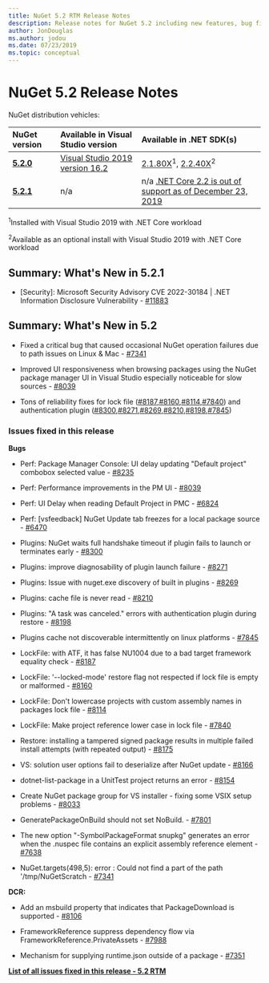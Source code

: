 ```yaml
---
title: NuGet 5.2 RTM Release Notes
description: Release notes for NuGet 5.2 including new features, bug fixes, and DCRs.
author: JonDouglas
ms.author: jodou
ms.date: 07/23/2019
ms.topic: conceptual
---
```


# NuGet 5.2 Release Notes

NuGet distribution vehicles:

| NuGet version | Available in Visual Studio version| Available in .NET SDK(s)|
|:---|:---|:---|
| [**5.2.0**](https://nuget.org/downloads) | [Visual Studio 2019 version 16.2](https://visualstudio.microsoft.com/downloads/) | [2.1.80X](https://dotnet.microsoft.com/download/dotnet-core/2.1)<sup>1</sup>, [2.2.40X](https://dotnet.microsoft.com/download/dotnet-core/2.2)<sup>2</sup> |
| [**5.2.1**](https://nuget.org/downloads) | n/a | n/a [.NET Core 2.2 is out of support as of December 23, 2019](https://dotnet.microsoft.com/platform/support/policy/dotnet-core) |

<sup>1</sup>Installed with Visual Studio 2019 with .NET Core workload 

<sup>2</sup>Available as an optional install with Visual Studio 2019 with .NET Core workload

## Summary: What's New in 5.2.1

* [Security]: Microsoft Security Advisory CVE 2022-30184 | .NET Information Disclosure Vulnerability - [#11883](https://github.com/NuGet/Home/issues/11883)

## Summary: What's New in 5.2

* Fixed a critical bug that caused occasional NuGet operation failures due to path issues on Linux & Mac - [#7341](https://github.com/NuGet/Home/issues/7341)

* Improved UI responsiveness when browsing packages using the NuGet package manager UI in Visual Studio especially noticeable for slow sources - [#8039](https://github.com/NuGet/Home/issues/8039)

* Tons of reliability fixes for lock file ([#8187](https://github.com/NuGet/Home/issues/8187),[#8160](https://github.com/NuGet/Home/issues/8160),[#8114](https://github.com/NuGet/Home/issues/8114),[#7840](https://github.com/NuGet/Home/issues/7840)) and authentication plugin ([#8300](https://github.com/NuGet/Home/issues/8300),[#8271](https://github.com/NuGet/Home/issues/8271),[#8269](https://github.com/NuGet/Home/issues/8269),[#8210](https://github.com/NuGet/Home/issues/8210),[#8198](https://github.com/NuGet/Home/issues/8198),[#7845](https://github.com/NuGet/Home/issues/7845))

### Issues fixed in this release

**Bugs**

* Perf: Package Manager Console:  UI delay updating "Default project" combobox selected value - [#8235](https://github.com/NuGet/Home/issues/8235)

* Perf: Performance improvements in the PM UI - [#8039](https://github.com/NuGet/Home/issues/8039)

* Perf: UI Delay when reading Default Project in PMC - [#6824](https://github.com/NuGet/Home/issues/6824)

* Perf: [vsfeedback] NuGet Update tab freezes for a local package source - [#6470](https://github.com/NuGet/Home/issues/6470)

* Plugins:  NuGet waits full handshake timeout if plugin fails to launch or terminates early - [#8300](https://github.com/NuGet/Home/issues/8300)

* Plugins:  improve diagnosability of plugin launch failure - [#8271](https://github.com/NuGet/Home/issues/8271)

* Plugins: Issue with nuget.exe discovery of built in plugins - [#8269](https://github.com/NuGet/Home/issues/8269)

* Plugins:  cache file is never read - [#8210](https://github.com/NuGet/Home/issues/8210)

* Plugins:  "A task was canceled." errors with authentication plugin during restore - [#8198](https://github.com/NuGet/Home/issues/8198)

* Plugins cache not discoverable intermittently on linux platforms - [#7845](https://github.com/NuGet/Home/issues/7845)

* LockFile: with ATF, it has false NU1004 due to a bad target framework equality check - [#8187](https://github.com/NuGet/Home/issues/8187)

* LockFile: '--locked-mode' restore flag not respected if lock file is empty or malformed - [#8160](https://github.com/NuGet/Home/issues/8160)

* LockFile: Don't lowercase projects with custom assembly names in packages lock file - [#8114](https://github.com/NuGet/Home/issues/8114)

* LockFile: Make project reference lower case in lock file  - [#7840](https://github.com/NuGet/Home/issues/7840)

* Restore:  installing a tampered signed package results in multiple failed install attempts (with repeated output) - [#8175](https://github.com/NuGet/Home/issues/8175)

* VS: solution user options fail to deserialize after NuGet update - [#8166](https://github.com/NuGet/Home/issues/8166)

* dotnet-list-package in a UnitTest project returns an error - [#8154](https://github.com/NuGet/Home/issues/8154)

* Create NuGet package group for VS installer - fixing some VSIX setup problems - [#8033](https://github.com/NuGet/Home/issues/8033)

* GeneratePackageOnBuild should not set NoBuild. - [#7801](https://github.com/NuGet/Home/issues/7801)

* The new option "-SymbolPackageFormat snupkg" generates an error when the .nuspec file contains an explicit assembly reference element - [#7638](https://github.com/NuGet/Home/issues/7638)

* NuGet.targets(498,5): error : Could not find a part of the path '/tmp/NuGetScratch - [#7341](https://github.com/NuGet/Home/issues/7341)

**DCR:**

* Add an msbuild property that indicates that PackageDownload is supported - [#8106](https://github.com/NuGet/Home/issues/8106)

* FrameworkReference suppress dependency flow via FrameworkReference.PrivateAssets - [#7988](https://github.com/NuGet/Home/issues/7988)

* Mechanism for supplying runtime.json outside of a package - [#7351](https://github.com/NuGet/Home/issues/7351)

**[List of all issues fixed in this release - 5.2 RTM](https://github.com/nuget/home/issues?q=is%3Aissue+is%3Aclosed+milestone%3A%225.2")**


